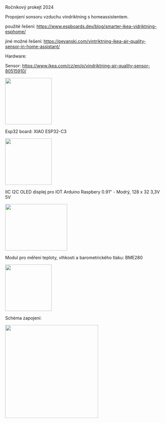 Ročníkový prokejt 2024 

Propojení sonsoru vzduchu vindriktning s homeassistentem.

použité řešení: https://www.espboards.dev/blog/smarter-ikea-vidriktning-esphome/ 

jiné možné řešení: https://peyanski.com/vintriktning-ikea-air-quality-sensor-in-home-assistant/

Hardware:

Sensor:  https://www.ikea.com/cz/en/p/vindriktning-air-quality-sensor-80515910/ 

<img src="https://github.com/user-attachments/assets/e84458ab-61e3-4b5a-81ea-625e0931809e" width="150" height="150"/>

Esp32 board: XIAO ESP32-C3

<img src="https://github.com/user-attachments/assets/edd283d7-11c1-4451-a3f7-e6ac11474743" width="150" height="150"/>

IIC I2C OLED displej pro IOT Arduino Raspbery 0.91" - Modrý, 128 x 32 3,3V 5V

<img src="https://github.com/user-attachments/assets/75203404-ac55-4ee5-bc5c-1e645bbe6327" width="200" height="150"/>

Modul pro měření teploty, vlhkosti a barometrického tlaku: BME280

<img src="https://github.com/user-attachments/assets/8bf78202-1dc3-4f40-813d-884007de096a" width="150" height="150"/>

Schéma zapojení:

<img src="https://github.com/user-attachments/assets/4ff870fd-a87e-4426-9c4b-3d5fd1c6fbc4" width="300" height="300"/>






